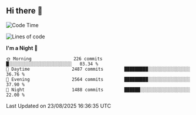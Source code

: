 ## Hi there 👋

<!--
**Wangmerlyn/Wangmerlyn** is a ✨ _special_ ✨ repository because its `README.md` (this file) appears on your GitHub profile.

Here are some ideas to get you started:

- 🔭 I’m currently working on ...
- 🌱 I’m currently learning ...
- 👯 I’m looking to collaborate on ...
- 🤔 I’m looking for help with ...
- 💬 Ask me about ...
- 📫 How to reach me: ...
- 😄 Pronouns: ...
- ⚡ Fun fact: ...
-->
<!--START_SECTION:waka-->
![Code Time](http://img.shields.io/badge/Code%20Time-510%20hrs%2034%20mins-blue)

![Lines of code](https://img.shields.io/badge/From%20Hello%20World%20I%27ve%20Written-41.6%20million%20lines%20of%20code-blue)

**I'm a Night 🦉** 

```text
🌞 Morning                226 commits         █░░░░░░░░░░░░░░░░░░░░░░░░   03.34 % 
🌆 Daytime                2487 commits        █████████░░░░░░░░░░░░░░░░   36.76 % 
🌃 Evening                2564 commits        █████████░░░░░░░░░░░░░░░░   37.90 % 
🌙 Night                  1488 commits        ██████░░░░░░░░░░░░░░░░░░░   22.00 % 
```



 Last Updated on 23/08/2025 16:36:35 UTC
<!--END_SECTION:waka-->
